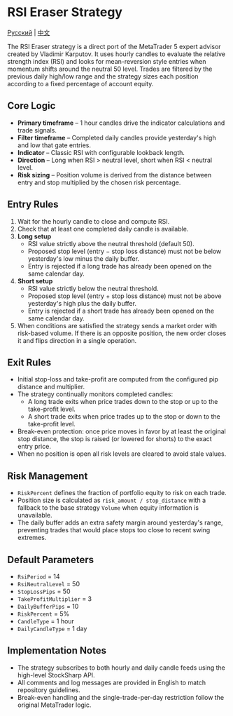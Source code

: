 # RSI Eraser Strategy
[Русский](README_ru.md) | [中文](README_cn.md)

The RSI Eraser strategy is a direct port of the MetaTrader 5 expert advisor created by Vladimir Karputov.
It uses hourly candles to evaluate the relative strength index (RSI) and looks for mean-reversion style entries when momentum shifts around the neutral 50 level.
Trades are filtered by the previous daily high/low range and the strategy sizes each position according to a fixed percentage of account equity.

## Core Logic

- **Primary timeframe** – 1 hour candles drive the indicator calculations and trade signals.
- **Filter timeframe** – Completed daily candles provide yesterday's high and low that gate entries.
- **Indicator** – Classic RSI with configurable lookback length.
- **Direction** – Long when RSI > neutral level, short when RSI < neutral level.
- **Risk sizing** – Position volume is derived from the distance between entry and stop multiplied by the chosen risk percentage.

## Entry Rules

1. Wait for the hourly candle to close and compute RSI.
2. Check that at least one completed daily candle is available.
3. **Long setup**
   - RSI value strictly above the neutral threshold (default 50).
   - Proposed stop level (entry − stop loss distance) must not be below yesterday's low minus the daily buffer.
   - Entry is rejected if a long trade has already been opened on the same calendar day.
4. **Short setup**
   - RSI value strictly below the neutral threshold.
   - Proposed stop level (entry + stop loss distance) must not be above yesterday's high plus the daily buffer.
   - Entry is rejected if a short trade has already been opened on the same calendar day.
5. When conditions are satisfied the strategy sends a market order with risk-based volume.
   If there is an opposite position, the new order closes it and flips direction in a single operation.

## Exit Rules

- Initial stop-loss and take-profit are computed from the configured pip distance and multiplier.
- The strategy continually monitors completed candles:
  - A long trade exits when price trades down to the stop or up to the take-profit level.
  - A short trade exits when price trades up to the stop or down to the take-profit level.
- Break-even protection: once price moves in favor by at least the original stop distance,
  the stop is raised (or lowered for shorts) to the exact entry price.
- When no position is open all risk levels are cleared to avoid stale values.

## Risk Management

- `RiskPercent` defines the fraction of portfolio equity to risk on each trade.
- Position size is calculated as `risk_amount / stop_distance` with a fallback to the base strategy `Volume` when equity information is unavailable.
- The daily buffer adds an extra safety margin around yesterday's range, preventing trades that would place stops too close to recent swing extremes.

## Default Parameters

- `RsiPeriod` = 14
- `RsiNeutralLevel` = 50
- `StopLossPips` = 50
- `TakeProfitMultiplier` = 3
- `DailyBufferPips` = 10
- `RiskPercent` = 5%
- `CandleType` = 1 hour
- `DailyCandleType` = 1 day

## Implementation Notes

- The strategy subscribes to both hourly and daily candle feeds using the high-level StockSharp API.
- All comments and log messages are provided in English to match repository guidelines.
- Break-even handling and the single-trade-per-day restriction follow the original MetaTrader logic.

